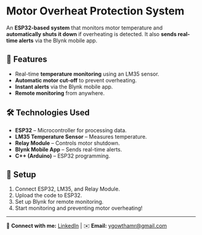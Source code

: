 # Motor Overheat Protection System

An **ESP32-based system** that monitors motor temperature and **automatically shuts it down** if overheating is detected. It also **sends real-time alerts** via the Blynk mobile app.  

## 🚀 Features  
- Real-time **temperature monitoring** using an LM35 sensor.  
- **Automatic motor cut-off** to prevent overheating.  
- **Instant alerts** via the Blynk mobile app.  
- **Remote monitoring** from anywhere.  

## 🛠️ Technologies Used  
- **ESP32** – Microcontroller for processing data.  
- **LM35 Temperature Sensor** – Measures temperature.  
- **Relay Module** – Controls motor shutdown.  
- **Blynk Mobile App** – Sends real-time alerts.  
- **C++ (Arduino)** – ESP32 programming.  

## 🔧 Setup  
1. Connect ESP32, LM35, and Relay Module.  
2. Upload the code to ESP32.  
3. Set up Blynk for remote monitoring.  
4. Start monitoring and preventing motor overheating!  

---  
🔗 **Connect with me:** [LinkedIn](https://www.linkedin.com/in/ygowthamr/) | ✉️ **Email:** ygowthamr@gmail.com  
